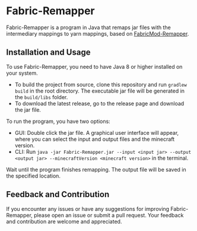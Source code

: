 # Fabric-Remapper

Fabric-Remapper is a program in Java that remaps jar files with the intermediary mappings to yarn mappings, based on [FabricMod-Remapper](https://github.com/HuntingDev/FabricMod-Remapper).

## Installation and Usage

To use Fabric-Remapper, you need to have Java 8 or higher installed on your system.

- To build the project from source, clone this repository and run `gradlew build` in the root directory. The executable jar file will be generated in the `build/libs` folder.
- To download the latest release, go to the release page and download the jar file.

To run the program, you have two options:

- GUI: Double click the jar file. A graphical user interface will appear, where you can select the input and output files and the minecraft version.
- CLI: Run `java -jar Fabric-Remapper.jar --input <input jar> --output <output jar> --minecraftVersion <minecraft version>` in the terminal.

Wait until the program finishes remapping. The output file will be saved in the specified location.

## Feedback and Contribution

If you encounter any issues or have any suggestions for improving Fabric-Remapper, please open an issue or submit a pull request. Your feedback and contribution are welcome and appreciated.
